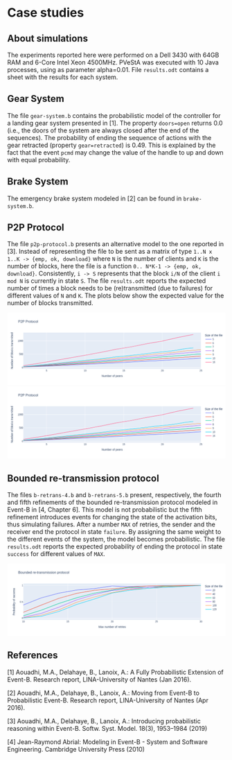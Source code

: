 # Case studies

## About simulations

The experiments reported here were performed on a Dell 3430 with 64GB RAM and
6-Core Intel Xeon 4500MHz.  PVeStA was executed with 10 Java processes, using
as parameter alpha=0.01. File `results.odt` contains a sheet with the results
for each system.

## Gear System

The file `gear-system.b` contains the probabilistic model of the controller for
a landing gear system presented in [1]. The property `doors=open` returns 0.0
(i.e., the doors of the system are always closed after the end of the sequences). 
The probability of ending the sequence of actions with the gear retracted (property
`gear=retracted`) is 0.49. This is explained by the fact that the event `pcmd`
may change the value of the handle to up and down with equal probability.

## Brake System

The emergency brake system modeled in [2] can be found in `brake-system.b`.

## P2P Protocol

The file `p2p-protocol.b` presents an alternative model to the one reported in
[3]. Instead of representing the file to be sent as  a matrix of type `1..N x
1..K -> {emp, ok, download}` where `N` is the number of clients and `K` is the
number of blocks, here the file is a function `0.. N*K-1 -> {emp, ok,
download}`. Consistently, `i -> S` represents that the block `i/N` of the
client `i mod N` is currently in state `S`. The file `results.odt` reports the
expected number of times a block needs to be (re)transmitted (due to failures)
for different values of `N` and `K`. The plots below show the expected value
for the number of blocks transmitted.

<img src="./plot-p2p.png">

<img src="./plot-p2p.png">

## Bounded re-transmission protocol

The files `b-retrans-4.b` and `b-retrans-5.b` present, respectively, the fourth
and fifth refinements of the bounded re-transmission protocol modeled in
Event-B in [4, Chapter 6]. This model is not probabilistic but the fifth
refinement introduces events for changing the state of the activation bits,
thus simulating failures. After a number `MAX` of retries, the sender and the
receiver end the protocol in state `failure`. By assigning the same weight to
the different events of the system, the model becomes probabilistic. The file
`results.odt` reports the expected probability of ending the protocol in state
`success` for different values of `MAX`. 

<img src="./plot-brtp.png">


## References
[1]  Aouadhi, M.A., Delahaye, B., Lanoix, A.: A Fully Probabilistic Extension
of Event-B. Research report, LINA-University of Nantes (Jan 2016).

[2]  Aouadhi, M.A., Delahaye, B., Lanoix, A.: Moving from Event-B to
Probabilistic Event-B. Research report, LINA-University of Nantes (Apr 2016).

[3] Aouadhi, M.A., Delahaye, B., Lanoix, A.: Introducing probabilistic
reasoning within Event-B. Softw. Syst. Model. 18(3), 1953–1984 (2019)

[4] Jean-Raymond Abrial: Modeling in Event-B - System and Software Engineering.
Cambridge University Press (2010)

